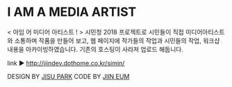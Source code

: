 # I AM A MEDIA ARTIST
< 아임 어 미디어 아티스트 ! > 시민청 2018 프로젝트로 시민들이 직접 미디어아티스트와 소통하며 작품을 만들어 보고, 
웹 페이지에 작가들의 작업과 시민들의 작업, 워크샵 내용을 아카이빙하였습니다.
기존의 호스팅이 사라져 업로드 해둡니다.

link ▶︎ http://jiindev.dothome.co.kr/simin/

DESIGN BY [JISU PARK](https://github.com/gpg1127)
CODE BY [JIIN EUM](https://github.com/jiindev)
